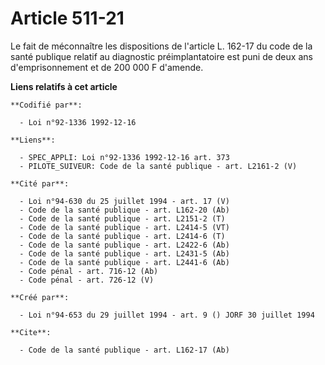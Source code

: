 # Article 511-21

Le fait de méconnaître les dispositions de l'article L. 162-17 du code de la santé publique relatif au diagnostic
préimplantatoire est puni de deux ans d'emprisonnement et de 200 000 F d'amende.

**Liens relatifs à cet article**

	**Codifié par**:

	  - Loi n°92-1336 1992-12-16

	**Liens**:

	  - SPEC_APPLI: Loi n°92-1336 1992-12-16 art. 373
	  - PILOTE_SUIVEUR: Code de la santé publique - art. L2161-2 (V)

	**Cité par**:

	  - Loi n°94-630 du 25 juillet 1994 - art. 17 (V)
	  - Code de la santé publique - art. L162-20 (Ab)
	  - Code de la santé publique - art. L2151-2 (T)
	  - Code de la santé publique - art. L2414-5 (VT)
	  - Code de la santé publique - art. L2414-6 (T)
	  - Code de la santé publique - art. L2422-6 (Ab)
	  - Code de la santé publique - art. L2431-5 (Ab)
	  - Code de la santé publique - art. L2441-6 (Ab)
	  - Code pénal - art. 716-12 (Ab)
	  - Code pénal - art. 726-12 (V)

	**Créé par**:

	  - Loi n°94-653 du 29 juillet 1994 - art. 9 () JORF 30 juillet 1994

	**Cite**:

	  - Code de la santé publique - art. L162-17 (Ab)
